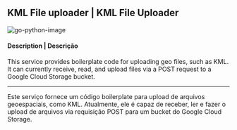 ## KML File uploader | KML File Uploader

![go-python-image](https://github.com/user-attachments/assets/aa12ead2-d73a-46e9-a548-9dbb21499556)

#### **Description** | **Descrição**

This service provides boilerplate code for uploading geo files, such as KML. It can currently receive, read, and upload files via a POST request to a Google Cloud Storage bucket.

<hr>

Este serviço fornece um código boilerplate para upload de arquivos geoespaciais, como KML. Atualmente, ele é capaz de receber, ler e fazer o upload de arquivos via requisição POST para um bucket do Google Cloud Storage.
